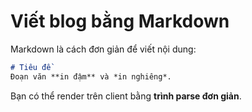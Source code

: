 # Viết blog bằng Markdown

Markdown là cách đơn giản để viết nội dung:

```md
# Tiêu đề
Đoạn văn **in đậm** và *in nghiêng*.
```

Bạn có thể render trên client bằng **trình parse đơn giản**.
